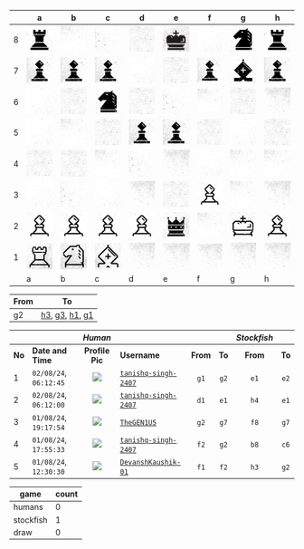 |   | a | b | c | d | e | f | g | h |
|---|---|---|---|---|---|---|---|---|
| 8 | ![piece](./pieces/style-2/rook-b.jpg) | ![piece](./pieces/style-2/bg-3.jpg) | ![piece](./pieces/style-2/bg-2.jpg) | ![piece](./pieces/style-2/bg-4.jpg) | ![piece](./pieces/style-2/king-b.jpg) | ![piece](./pieces/style-2/bg-1.jpg) | ![piece](./pieces/style-2/knight-b.jpg) | ![piece](./pieces/style-2/rook-b.jpg) |
| 7 | ![piece](./pieces/style-2/pawn-b.jpg) | ![piece](./pieces/style-2/pawn-b.jpg) | ![piece](./pieces/style-2/pawn-b.jpg) | ![piece](./pieces/style-2/bg-1.jpg) | ![piece](./pieces/style-2/bg-4.jpg) | ![piece](./pieces/style-2/pawn-b.jpg) | ![piece](./pieces/style-2/bishop-b.jpg) | ![piece](./pieces/style-2/pawn-b.jpg) |
| 6 | ![piece](./pieces/style-2/bg-1.jpg) | ![piece](./pieces/style-2/bg-4.jpg) | ![piece](./pieces/style-2/knight-b.jpg) | ![piece](./pieces/style-2/bg-4.jpg) | ![piece](./pieces/style-2/bg-2.jpg) | ![piece](./pieces/style-2/bg-3.jpg) | ![piece](./pieces/style-2/bg-4.jpg) | ![piece](./pieces/style-2/bg-5.jpg) |
| 5 | ![piece](./pieces/style-2/bg-1.jpg) | ![piece](./pieces/style-2/bg-3.jpg) | ![piece](./pieces/style-2/bg-4.jpg) | ![piece](./pieces/style-2/pawn-b.jpg) | ![piece](./pieces/style-2/pawn-b.jpg) | ![piece](./pieces/style-2/bg-4.jpg) | ![piece](./pieces/style-2/bg-1.jpg) | ![piece](./pieces/style-2/bg-4.jpg) |
| 4 | ![piece](./pieces/style-2/bg-4.jpg) | ![piece](./pieces/style-2/bg-4.jpg) | ![piece](./pieces/style-2/bg-3.jpg) | ![piece](./pieces/style-2/bg-2.jpg) | ![piece](./pieces/style-2/bg-5.jpg) | ![piece](./pieces/style-2/bg-1.jpg) | ![piece](./pieces/style-2/bg-3.jpg) | ![piece](./pieces/style-2/bg-3.jpg) |
| 3 | ![piece](./pieces/style-2/bg-1.jpg) | ![piece](./pieces/style-2/bg-2.jpg) | ![piece](./pieces/style-2/bg-1.jpg) | ![piece](./pieces/style-2/bg-5.jpg) | ![piece](./pieces/style-2/bg-4.jpg) | ![piece](./pieces/style-2/pawn-w.jpg) | ![piece](./pieces/style-2/bg-3.jpg) | ![piece](./pieces/style-2/bg-5.jpg) |
| 2 | ![piece](./pieces/style-2/pawn-w.jpg) | ![piece](./pieces/style-2/pawn-w.jpg) | ![piece](./pieces/style-2/pawn-w.jpg) | ![piece](./pieces/style-2/pawn-w.jpg) | ![piece](./pieces/style-2/queen-b.jpg) | ![piece](./pieces/style-2/bg-3.jpg) | ![piece](./pieces/style-2/king-w.jpg) | ![piece](./pieces/style-2/pawn-w.jpg) |
| 1 | ![piece](./pieces/style-2/rook-w.jpg) | ![piece](./pieces/style-2/knight-w.jpg) | ![piece](./pieces/style-2/bishop-w.jpg) | ![piece](./pieces/style-2/bg-5.jpg) | ![piece](./pieces/style-2/bg-5.jpg) | ![piece](./pieces/style-2/bg-5.jpg) | ![piece](./pieces/style-2/bg-5.jpg) | ![piece](./pieces/style-2/bg-5.jpg) |
|   | a | b | c | d | e | f | g | h |


| From |  To  |
|------|------|
|  g2  | [h3](https://github.com/tanishq-singh-2407/readme-chess/issues/new?title=chess_move_g2h3&labels=make+move&body=Just+push+%27Submit+new+issue%27.+You+don%27t+need+to+do+anything+else.), [g3](https://github.com/tanishq-singh-2407/readme-chess/issues/new?title=chess_move_g2g3&labels=make+move&body=Just+push+%27Submit+new+issue%27.+You+don%27t+need+to+do+anything+else.), [h1](https://github.com/tanishq-singh-2407/readme-chess/issues/new?title=chess_move_g2h1&labels=make+move&body=Just+push+%27Submit+new+issue%27.+You+don%27t+need+to+do+anything+else.), [g1](https://github.com/tanishq-singh-2407/readme-chess/issues/new?title=chess_move_g2g1&labels=make+move&body=Just+push+%27Submit+new+issue%27.+You+don%27t+need+to+do+anything+else.) |


|||_Human_||||_Stockfish_||
|-|-|:-:|-|:-:|:-:|:-:|:-:|
|**No**|**Date and Time**|**Profile Pic**|**Username**|**From**|**To**|**From**|**To**|
|1|`02/08/24`, `06:12:45`|<img src="https://github.com/tanishq-singh-2407.png" height="50px" /> | [`tanishq-singh-2407`](https://github.com/tanishq-singh-2407)|`g1`|`g2`|`e1`|`e2`|
|2|`02/08/24`, `06:12:00`|<img src="https://github.com/tanishq-singh-2407.png" height="50px" /> | [`tanishq-singh-2407`](https://github.com/tanishq-singh-2407)|`d1`|`e1`|`h4`|`e1`|
|3|`01/08/24`, `19:17:54`|<img src="https://github.com/TheGEN1U5.png" height="50px" /> | [`TheGEN1U5`](https://github.com/TheGEN1U5)|`g2`|`g7`|`f8`|`g7`|
|4|`01/08/24`, `17:55:33`|<img src="https://github.com/tanishq-singh-2407.png" height="50px" /> | [`tanishq-singh-2407`](https://github.com/tanishq-singh-2407)|`f2`|`g2`|`b8`|`c6`|
|5|`01/08/24`, `12:30:30`|<img src="https://github.com/DevanshKaushik-01.png" height="50px" /> | [`DevanshKaushik-01`](https://github.com/DevanshKaushik-01)|`f1`|`f2`|`h3`|`g2`|


| game | count |
|------|-------|
| humans | 0 |
| stockfish | 1 |
| draw | 0 |


